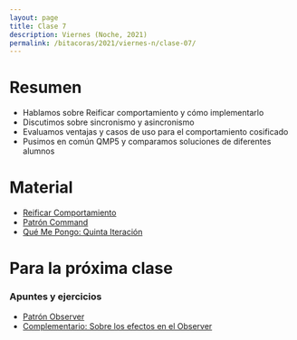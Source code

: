 ```yaml
---
layout: page
title: Clase 7
description: Viernes (Noche, 2021)
permalink: /bitacoras/2021/viernes-n/clase-07/
---
```


# Resumen

- Hablamos sobre Reificar comportamiento y cómo implementarlo
- Discutimos sobre sincronismo y asincronismo
- Evaluamos ventajas y casos de uso para el comportamiento cosificado
- Pusimos en común QMP5 y comparamos soluciones de diferentes alumnos

# Material
- [Reificar Comportamiento](https://docs.google.com/document/d/14n6SNTbCt1wJzhNiIFNSoAq0tJdYjRrOQCi5ar_FQ1c/edit#heading=h.6ab0fffv8tld)
- [Patrón Command](http://www.google.com/url?q=http%3A%2F%2Fwww.uml.org.cn%2Fc%2B%2B%2Fpdf%2FDesignPatterns.pdf&sa=D&sntz=1&usg=AFQjCNFD5AGp1QDdoN_pu3TgljJJRqMAMg)
- [Qué Me Pongo: Quinta Iteración](https://docs.google.com/document/d/1sy9S9EeIQr8fhatKnfTCgOfjVniJDu2viI-Av0gn0xY/edit)

# Para la próxima clase

### Apuntes y ejercicios
- [Patrón Observer](https://docs.google.com/document/d/1h8Cce8faTG65RXoElPvAsPS-I8H2MxMbemzMcYCL56I/edit)
- [Complementario: Sobre los efectos en el Observer](https://docs.google.com/document/d/1UwTcRLugqDgZuqfWvOxckwk27UBjDo70AF1znzX24QM/edit#heading=h.y04j3mise0wn)

